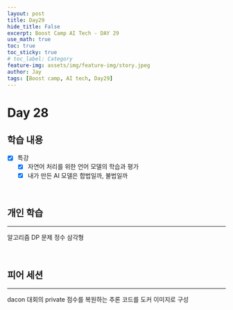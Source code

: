```yaml
---
layout: post
title: Day29
hide_title: False
excerpt: Boost Camp AI Tech - DAY 29
use_math: true
toc: true
toc_sticky: true
# toc_label: Category
feature-img: assets/img/feature-img/story.jpeg
author: Jay
tags: [Boost camp, AI tech, Day29]
---
```


# Day 28

## 학습 내용
  - [x] 특강
    - [x] 자연어 처리를 위한 언어 모델의 학습과 평가
    - [x] 내가 만든 AI 모델은 합법일까, 불법일까

<br> 

## 개인 학습
---
알고리즘 DP 문제
정수 삼각형
 

<br> 

## 피어 세션
---
dacon 대회의 private 점수를 복원하는 추론 코드를 도커 이미지로 구성